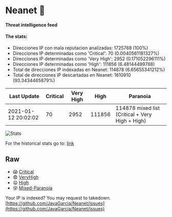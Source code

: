 # Neanet :hocho:
#### Threat intelligence feed
#### The stats:

- Direcciones IP con mala reputacion analizadas: 1725788 (100%)
- Direcciones IP determinadas como 'Critical':  70 (0.0040561181327%)
- Direcciones IP determinadas como 'Very High':  2952 (0.171052296111%)
- Direcciones IP determinadas como 'High':  111856 (6.48144499788)
- Total de direcciones IP indexadas en Neanet:  114878 (6.65655341212%)
- Total de direcciones IP descartadas en Neanet:  1610910 (93.3434465879%)

| Last Update | Critical | Very High | High | Paranoia |
| --- | --- | --- | --- | --- |
| 2021-01-12 20:02:02 | 70 | 2952 | 111856 | 114878 mixed list (Critical + Very High + High)|

![Stats](https://docs.google.com/spreadsheets/d/e/2PACX-1vSnaNMIXVabIpDJjufMlzH7poXnshF3mgd8Is1g9ytUEzVsP5my4Trn8f-xkoLLQ38xpL3HtmUexLo6/pubchart?oid=501124687&format=image)

For the historical stats go to: [link](/stats.csv)
## Raw
- :scream: [Critical](https://raw.githubusercontent.com/JavaGarcia/Neanet/master/blacklists/neanet_critical.txt)
- :fearful: [VeryHigh](https://raw.githubusercontent.com/JavaGarcia/Neanet/master/blacklists/neanet_veryHigh.txtt)
- :frowning: [High](https://raw.githubusercontent.com/JavaGarcia/Neanet/master/blacklists/neanet_high.txt)
- :dizzy_face: [Mixed-Paranoia](https://raw.githubusercontent.com/JavaGarcia/Neanet/master/blacklists/neanet_all.txt)


Your IP is indexed? You may request to takedown. [https://github.com/JavaGarcia/Neanet/issues](https://github.com/JavaGarcia/Neanet/issues)


























































































































































































































































































































































































































































































































































































































































































































































































































































































































































































































































































































































































































































































































































































































































































































































































































































































































































































































































































































































































































































































































































































































































































































































































































































































































































































































































































































































































































































































































































































































































































































































































































































































































































































































































































































































































